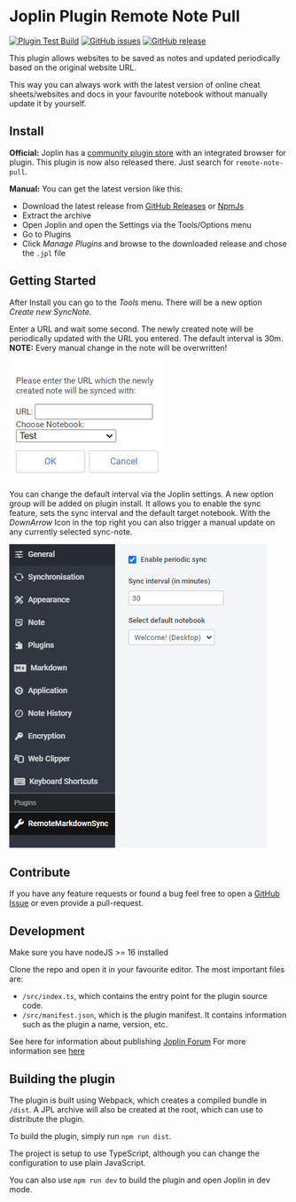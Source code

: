 # Joplin Plugin Remote Note Pull

[![Plugin Test Build](https://github.com/hegerdes/joplin-plugin-remote-note-pull/actions/workflows/test-compile.yml/badge.svg)](https://github.com/hegerdes/joplin-plugin-remote-note-pull/actions/workflows/test-compile.yml) [![GitHub issues](https://img.shields.io/github/issues/hegerdes/joplin-plugin-remote-note-pull.svg)](https://GitHub.com/hegerdes/joplin-plugin-remote-note-pull/issues/) [![GitHub release](https://img.shields.io/github/release/hegerdes/joplin-plugin-remote-note-pull.svg)](https://GitHub.com/hegerdes/joplin-plugin-remote-note-pull/releases/)

This plugin allows websites to be saved as notes and updated periodically based on the original website URL.

This way you can always work with the latest version of online cheat sheets/websites and docs in your favourite notebook without manually update it by yourself.


## Install
**Official:**
Joplin has a [community plugin store](https://joplinapp.org/plugins/plugin/github.hegerdes.joplin_remote_note_pull/) with an integrated browser for plugin. This plugin is now also released there. Just search for `remote-note-pull`.

**Manual:**
You can get the latest version like this:
 * Download the latest release from [GitHub Releases](https://github.com/hegerdes/joplin-plugin-remote-note-pull/releases) or [NpmJs](https://www.npmjs.com/package/joplin-plugin-remote-note-pull)
 * Extract the archive
 * Open Joplin and open the Settings via the Tools/Options menu
 * Go to Plugins
 * Click *Manage Plugins* and browse to the downloaded release and chose the `.jpl` file

## Getting Started
After Install you can go to the *Tools* menu. There will be a new option *Create new SyncNote*.

Enter a URL and wait some second. The newly created note will be periodically updated with the URL you entered. The default interval is 30m.
**NOTE:** Every manual change in the note will be overwritten!

![New Note Option Dialog](docs/images/new_note_dialog.png)

You can change the default interval via the Joplin settings. A new option group will be added on plugin install. It allows you to enable the sync feature, sets the sync interval and the default target notebook.
With the *DownArrow* Icon in the top right you can also trigger a manual update on any currently selected sync-note.

![Settings Dialog](docs/images/settings.png)

## Contribute
If you have any feature requests or found a bug feel free to open a [GitHub Issue](https://github.com/hegerdes/joplin-plugin-remote-note-pull/issues/new/choose) or even provide a pull-request.

## Development
Make sure you have nodeJS >= 16 installed

Clone the repo and open it in your favourite editor. The most important files are:

- `/src/index.ts`, which contains the entry point for the plugin source code.
- `/src/manifest.json`, which is the plugin manifest. It contains information such as the plugin a name, version, etc.

See here for information about publishing [Joplin Forum](https://discourse.joplinapp.org/t/plugins-multiple-questions-sharing-publishing-etc/30551)
For more information see [here](https://github.com/laurent22/joplin/tree/dev/packages/generator-joplin#publishing-the-plugin)

## Building the plugin

The plugin is built using Webpack, which creates a compiled bundle in `/dist`. A JPL archive will also be created at the root, which can use to distribute the plugin.

To build the plugin, simply run `npm run dist`.

The project is setup to use TypeScript, although you can change the configuration to use plain JavaScript.

You can also use `npm run dev` to build the plugin and open Joplin in dev mode.
